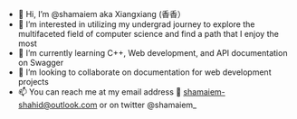 - 👋 Hi, I’m @shamaiem aka Xiangxiang (香香）
- 👀 I’m interested in utilizing my undergrad journey to explore the multifaceted field of computer science and find a path that I enjoy the most
- 🌱 I’m currently learning C++, Web development, and API documentation on Swagger
- 💞️ I’m looking to collaborate on documentation for web development projects
- 📫 You can reach me at my email address 📩 shamaiem-shahid@outlook.com or on twitter  @shamaiem_

<!---
shamaiem/shamaiem is a ✨ special ✨ repository because its `README.md` (this file) appears on your GitHub profile.
You can click the Preview link to take a look at your changes.
--->

